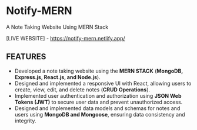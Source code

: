 # Notify-MERN
A Note Taking Website Using MERN Stack

[LIVE WEBSITE] - https://notify-mern.netlify.app/

## FEATURES
* Developed a note taking website using the **MERN STACK** (**MongoDB, Express.js, React.js, and Node.js**).
* Designed and implemented a responsive UI with React, allowing users to create, view, edit, and delete notes (**CRUD Operations**).
* Implemented user authentication and authorization using **JSON Web Tokens (JWT)** to secure user data and prevent unauthorized access.
* Designed and implemented data models and schemas for notes and users using **MongoDB and Mongoose**, ensuring data consistency and integrity.
